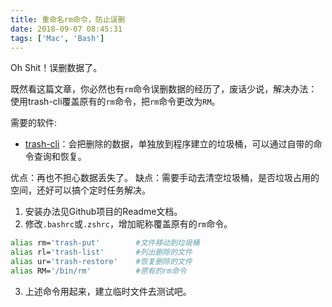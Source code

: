 ```yaml
---
title: 重命名rm命令，防止误删
date: 2018-09-07 08:45:31
tags: ['Mac', 'Bash']
---
```


Oh Shit！误删数据了。


既然看这篇文章，你必然也有`rm`命令误删数据的经历了，废话少说，解决办法：使用trash-cli覆盖原有的`rm`命令，把`rm`命令更改为`RM`。

需要的软件:
- [trash-cli](https://github.com/andreafrancia/trash-cli)：会把删除的数据，单独放到程序建立的垃圾桶，可以通过自带的命令查询和恢复。

优点：再也不担心数据丢失了。
缺点：需要手动去清空垃圾桶，是否垃圾占用的空间，还好可以搞个定时任务解决。

<!--more-->

1. 安装办法见Github项目的Readme文档。
2. 修改`.bashrc`或`.zshrc`，增加昵称覆盖原有的`rm`命令。
```bash
alias rm='trash-put'        #文件移动到垃圾桶
alias rl='trash-list'       #列出删除的文件
alias ur='trash-restore'    #恢复删除的文件
alias RM='/bin/rm'          #原有的rm命令
```
3. 上述命令用起来，建立临时文件去测试吧。
